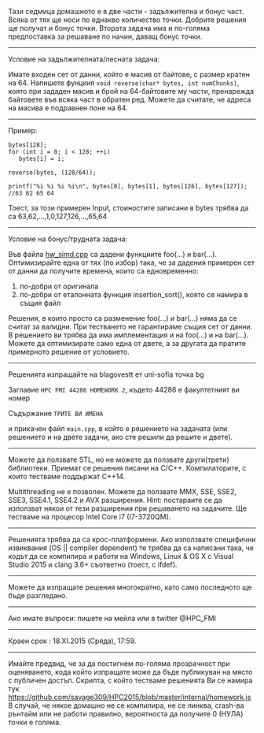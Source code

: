 ﻿Тази седмица домашното е в две части - задължителна и бонус част.
Всяка от тях ще носи по еднакво количество точки. Добрите решения ще получат и бонус точки.
Втората задача има и по-голяма предпоставка за решаване по начин, даващ бонус точки.

---

Условие на задължителната/лесната задача:

Имате входен сет от данни, който е масив от байтове, с размер кратен на 64. Напишете фунцкия `void reverse(char* bytes, int numChunks)`, която при зададен масив и брой на 64-байтовите му части, пренарежда байтовете във всяка част в обратен ред. Можете да считате, че адреса на масива е подравнен поне на 64.

---

Пример:

```
bytes[128];
for (int i = 0; i < 128; ++i)
   bytes[i] = i;

reverse(bytes, (128/64));

printf("%i %i %i %i\n", bytes[0], bytes[1], bytes[126], bytes[127]); //63 62 65 64
```

Тоест, за този примерен Input, стоиностите записани в bytes трябва да са 63,62,...,1,0,127,126,...,65,64

---

Условие на бонус/трудната задача:

Във файла <a href="https://github.com/savage309/HPC2015/blob/master/homeworks/hw_simd.cpp">hw_simd.cpp</a> са дадени функциите foo(...) и bar(...). Оптимизирайте една от тях (по избор) така, че за дадения примерен сет от данни да получите времена, които са едновременно:
1. по-добри от оригинала
2. по-добри от еталонната функция insertion_sort(), която се намира в същия файл

Решения, в които просто са разменение foo(...) и bar(...) няма да се считат за валидни. При тестването не гарантираме същия сет от данни.
В решението ви трябва да има имплементация и на foo(...) и на bar(...). Можете да оптимизирате само една от двете, а за другата да пратите примерното решение от условието.

---

Решенията изпращайте на blagovestt ет uni-sofia точка bg

Заглавие `HPC FMI 44286 HOMEWORK 2`, където 44286 е факултетният ви номер

Съдържание `ТРИТЕ ВИ ИМЕНА` 

и прикачен файл `main.cpp`, в който е решението на задачата (или решението и на двете задачи, ако сте решили да решите и двете).

---

Можете да ползвате STL, но не можете да ползвате други(трети) библиотеки. 
Приемат се решения писани на C/C++.
Компилаторите, с които тестваме поддържат С++14. 

Multithreading не е позволен. Можете да ползвате MMX, SSE, SSE2, SSE3, SSE4.1, SSE4.2 и AVX разширения.
Hint: постараите се да използват някои от тези разширения при решаването на задачите.
Ще тестваме на процесор Intel Core i7 (I7-3720QM).

---

Решенията трябва да са крос-платформени. Ако използвате специфични извиквания (OS || compiler dependent) те трябва да са написани така, че кодът да се компилира и работи на Windows, Linux & OS X с Visual Studio 2015 и clang 3.6+ съответно (тоест, с ifdef).

---

Можете да изпращате решения многократно, като само последното ще бъде разгледано.

---

Ако имате въпроси: пишете на мейла или в twitter @HPC_FMI

---

Краен срок : 18.ХI.2015 (Сряда), 17:59.

---

Имайте предвид, че за да постигнем по-голяма прозрачност при оценяването, кода който изпращате може да бъде публикуван на място с публичен достъп. 
Скрипта, с който тестваме решенията Ви се намира тук https://github.com/savage309/HPC2015/blob/master/internal/homework.js
В случай, че някое домашно не се компилира, не се линква, crash-ва рънтайм или не работи правилно, вероятноста да получите 0 (НУЛА) точки е голяма.

